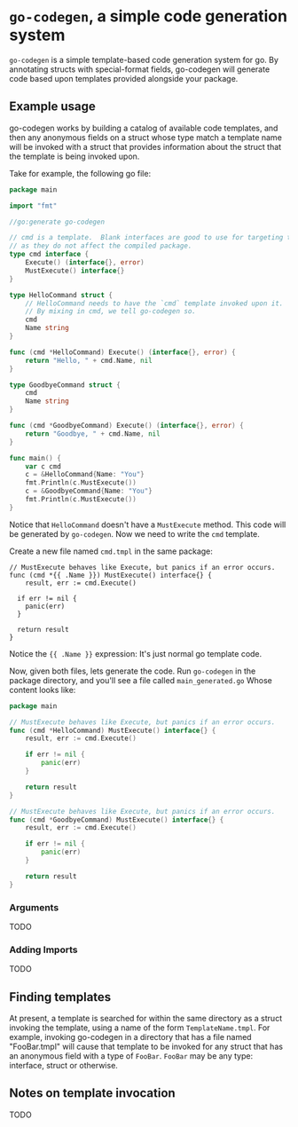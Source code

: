 # `go-codegen`, a simple code generation system

`go-codegen` is a simple template-based code generation system for go.  By
annotating structs with special-format fields, go-codegen will generate code
based upon templates provided alongside your package.

## Example usage

go-codegen works by building a catalog of available code templates, and then any
anonymous fields on a struct whose type match a template name will be invoked
with a struct that provides information about the struct that the template is
being invoked upon.

Take for example, the following go file:

```go
package main

import "fmt"

//go:generate go-codegen

// cmd is a template.  Blank interfaces are good to use for targeting templates
// as they do not affect the compiled package.
type cmd interface {
	Execute() (interface{}, error)
	MustExecute() interface{}
}

type HelloCommand struct {
	// HelloCommand needs to have the `cmd` template invoked upon it.
	// By mixing in cmd, we tell go-codegen so.
	cmd
	Name string
}

func (cmd *HelloCommand) Execute() (interface{}, error) {
	return "Hello, " + cmd.Name, nil
}

type GoodbyeCommand struct {
	cmd
	Name string
}

func (cmd *GoodbyeCommand) Execute() (interface{}, error) {
	return "Goodbye, " + cmd.Name, nil
}

func main() {
	var c cmd
	c = &HelloCommand{Name: "You"}
	fmt.Println(c.MustExecute())
	c = &GoodbyeCommand{Name: "You"}
	fmt.Println(c.MustExecute())
}

```

Notice that `HelloCommand` doesn't have a `MustExecute` method.  This code will
be generated by `go-codegen`.  Now we need to write the `cmd` template.

Create a new file named `cmd.tmpl` in the same package:

```go-template
// MustExecute behaves like Execute, but panics if an error occurs.
func (cmd *{{ .Name }}) MustExecute() interface{} {
	result, err := cmd.Execute()

  if err != nil {
    panic(err)
  }

  return result
}
```

Notice the `{{ .Name }}` expression:  It's just normal go template code.

Now, given both files, lets generate the code.  Run `go-codegen` in the package
directory, and you'll see a file called `main_generated.go` Whose content looks
like:

```go
package main

// MustExecute behaves like Execute, but panics if an error occurs.
func (cmd *HelloCommand) MustExecute() interface{} {
	result, err := cmd.Execute()

	if err != nil {
		panic(err)
	}

	return result
}

// MustExecute behaves like Execute, but panics if an error occurs.
func (cmd *GoodbyeCommand) MustExecute() interface{} {
	result, err := cmd.Execute()

	if err != nil {
		panic(err)
	}

	return result
}
```



### Arguments

TODO

### Adding Imports

TODO

## Finding templates

At present, a template is searched for within the same directory as a struct
invoking the template, using a name of the form `TemplateName.tmpl`.  For
example, invoking go-codegen in a directory that has a file named "FooBar.tmpl"
will cause that template to be invoked for any struct that has an anonymous
field with a type of `FooBar`.  `FooBar` may be any type: interface, struct or
otherwise.

## Notes on template invocation

TODO
